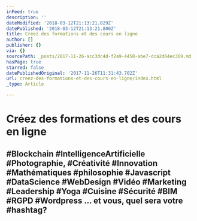 ```yaml
---
inFeed: true
description: ''
dateModified: '2018-03-12T21:13:21.029Z'
datePublished: '2018-03-12T21:13:21.800Z'
title: Créez des formations et des cours en ligne
author: []
publisher: {}
via: {}
sourcePath: _posts/2017-11-26-acc3dc4d-f2a9-4458-abe7-dca2d64ec369.md
hasPage: true
starred: false
datePublishedOriginal: '2017-11-26T11:31:43.702Z'
url: creez-des-formations-et-des-cours-en-ligne/index.html
_type: Article

---
```

# **Créez des formations et des cours en ligne**

## \#Blockchain \#IntelligenceArtificielle \#Photographie, \#Créativité \#Innovation \#Mathématiques \#philosophie \#Javascript \#DataScience \#WebDesign \#Vidéo \#Marketing \#Leadership \#Yoga \#Cuisine \#Sécurité \#BIM \#RGPD \#Wordpress ... **et vous, quel sera votre \#hashtag?**